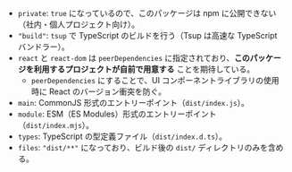 *   `private`: `true` になっているので、このパッケージは npm に公開できない（社内・個人プロジェクト向け）。
*   `"build"`: `tsup` で TypeScript のビルドを行う（Tsup は高速な TypeScript バンドラー）。
*   `react` と `react-dom` は `peerDependencies` に指定されており、**このパッケージを利用するプロジェクトが自前で用意する** ことを期待している。
    *   `peerDependencies` にすることで、UI コンポーネントライブラリの使用時に React のバージョン衝突を防ぐ。
*   `main`: CommonJS 形式のエントリーポイント（`dist/index.js`）。
*   `module`: ESM（ES Modules）形式のエントリーポイント（`dist/index.mjs`）。
*   `types`: TypeScript の型定義ファイル（`dist/index.d.ts`）。
*   `files`: `"dist/**"` になっており、ビルド後の `dist/` ディレクトリのみを含める。
